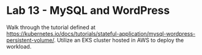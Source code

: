 # Lab 13 - MySQL and WordPress

Walk through the tutorial defined at https://kubernetes.io/docs/tutorials/stateful-application/mysql-wordpress-persistent-volume/. Utilize an EKS cluster hosted in AWS to deploy the workload.

